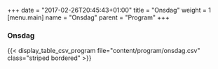 +++
date = "2017-02-26T20:45:43+01:00"
title = "Onsdag"
weight = 1
[menu.main]
name = "Onsdag"
parent = "Program"
+++

### Onsdag

{{< display_table_csv_program file="content/program/onsdag.csv" class="striped bordered" >}}